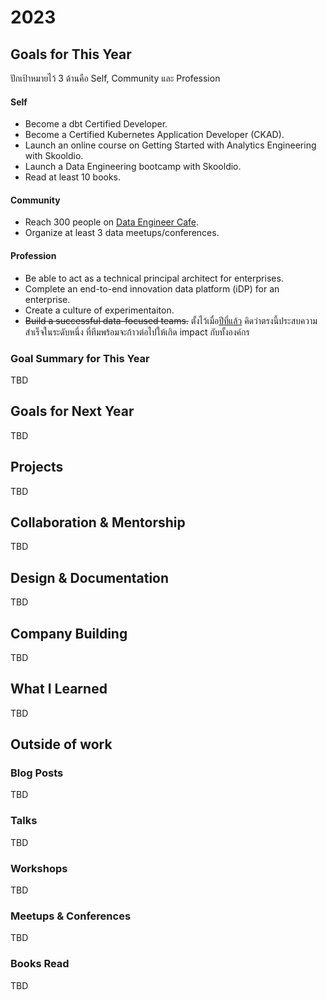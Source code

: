 # 2023

## Goals for This Year

ปักเป้าหมายไว้ 3 ด้านคือ Self, Community และ Profession

#### Self

* Become a dbt Certified Developer.
* Become a Certified Kubernetes Application Developer (CKAD).
* Launch an online course on Getting Started with Analytics Engineering with
  Skooldio.
* Launch a Data Engineering bootcamp with Skooldio.
* Read at least 10 books.

#### Community

* Reach 300 people on [Data Engineer Cafe](https://discuss.dataengineercafe.io/).
* Organize at least 3 data meetups/conferences.

#### Profession

* Be able to act as a technical principal architect for enterprises.
* Complete an end-to-end innovation data platform (iDP) for an enterprise.
* Create a culture of experimentaiton.
* ~~Build a successful data-focused teams.~~ ตั้งไว้เมื่อ[ปีที่แล้ว](./2022.md)
  คิดว่าตรงนี้ประสบความสำเร็จในระดับหนึ่ง ที่ทีมพร้อมจะก้าวต่อไปให้เกิด impact กับทั้งองค์กร

### Goal Summary for This Year

TBD

## Goals for Next Year

TBD

## Projects

TBD

## Collaboration & Mentorship

TBD

## Design & Documentation

TBD

## Company Building

TBD

## What I Learned

TBD

## Outside of work

### Blog Posts

TBD

### Talks

TBD

### Workshops

TBD

### Meetups & Conferences

TBD

### Books Read

TBD
